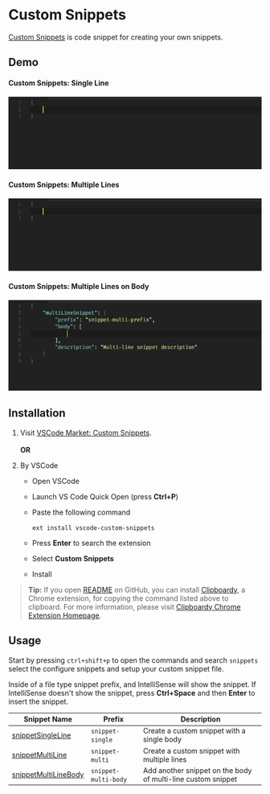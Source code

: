 # Custom Snippets

[Custom Snippets][marketplace-url] is code snippet for creating your own snippets.

## Demo

#### Custom Snippets: Single Line

![Custom Snippets: Single-line](images/demo-single.gif "Create Custom or User snippet with single line body")

#### Custom Snippets: Multiple Lines

![Custom Snippets: Multi-line](images/demo-multiple.gif "Create Custom or User snippet with multiple line body")

#### Custom Snippets: Multiple Lines on Body

![Custom Snippets: Multiple-line body](images/demo-body.gif "Add snippet body to multi-line Custom or User snippet")

## Installation

1. Visit [VSCode Market: Custom Snippets][marketplace-url].<br><br>**OR**

2. By VSCode
   * Open VSCode
   * Launch VS Code Quick Open (press **Ctrl+P**) 
   * Paste the following command

     ```
     ext install vscode-custom-snippets
     ```
   * Press **Enter** to search the extension
   * Select **Custom Snippets** 
   * Install

> **Tip:** If you open [README][readme-url] on GitHub, you can install [Clipboardy][clipboardy-chrome-webstore], a Chrome extension, for copying the command listed above to clipboard.
> For more information, please visit [Clipboardy Chrome Extension Homepage][clipboardy-homepage].

## Usage

Start by pressing `ctrl+shift+p` to open the commands and search `snippets` select the configure snippets and setup your custom snippet file.

Inside of a file type snippet prefix, and IntelliSense will show the snippet. If IntelliSense doesn't show the snippet, press **Ctrl+Space** and then **Enter** to insert the snippet.

Snippet Name | Prefix | Description
--- | --- | ---
[snippetSingleLine][demo-single-src] | `snippet-single` | Create a custom snippet with a single body
[snippetMultiLine][demo-multiple-src] | `snippet-multi` | Create a custom snippet with multiple lines
[snippetMultiLineBody][demo-body-src] | `snippet-multi-body` | Add another snippet on the body of multi-line custom snippet

[marketplace-url]: https://marketplace.visualstudio.com/items?itemName=NgekNgok.vscode-custom-snippets
[readme-url]: https://github.com/alyyasser/vscode-CustomSnippets/blob/master/README.md

[demo-single-src]: https://github.com/alyyasser/vscode-CustomSnippets/blob/75d2d095bbdd2412bf4c1cc25ab0a209deaa45bd/snippets/snippets.json#L2
[demo-multiple-src]: https://github.com/alyyasser/vscode-CustomSnippets/blob/75d2d095bbdd2412bf4c1cc25ab0a209deaa45bd/snippets/snippets.json#L13
[demo-body-src]: https://github.com/alyyasser/vscode-CustomSnippets/blob/75d2d095bbdd2412bf4c1cc25ab0a209deaa45bd/snippets/snippets.json#L26

[clipboardy-chrome-webstore]: https://chrome.google.com/webstore/detail/clipboardy/gkafpbdjggkmmngaamlghmigadfaalhc
[clipboardy-homepage]: https://rainsoft.io/clipboardy-chrome-extension
